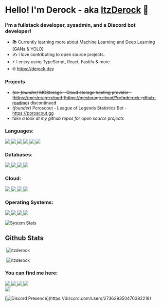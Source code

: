 # Hello! I'm Derock - aka [ItzDerock](https://youtube.com/itzderock) 👋

### I'm a fullstack developer, sysadmin, and a Discord bot developer!
- 📚 Currently learning more about Machine Learning and Deep Learning (GANs & YOLO)
- ✍️ I love contributing to open source projects.
- ⚡ I enjoy using TypeScript, React, Fastify & more.
- 🌐 https://derock.dev

### Projects
- ~~_(co-founder)_ MCStorage - Cloud storage hosting provider - [https://mcstorage.cloud](https://mcstorage.cloud/?ref=derock-github-readme)~~ discontinued 
- _(founder)_ Poroscout - League of Legends Statistics Bot - https://poroscout.gg
- _take a look at my github repos for open source projects_

### Languages:
<a href="https://nodejs.org/" target="_blank"> <img src="https://img.shields.io/badge/Node.js-43853D?style=for-the-badge&logo=node.js&logoColor=white" /> </a>
<a href="https://www.typescriptlang.org/" target="_blank"> <img src="https://img.shields.io/badge/TypeScript-007ACC?style=for-the-badge&logo=typescript&logoColor=white" /> </a>
<a href="https://reactjs.org/" target="_blank"> <img src="https://img.shields.io/badge/React-20232A?style=for-the-badge&logo=react&logoColor=61DAFB" /> </a>
<a href="https://www.javascript.com/" target="_blank"> <img src="https://img.shields.io/badge/JavaScript-323330?style=for-the-badge&logo=javascript&logoColor=F7DF1E"/> </a>
<a href="https://www.python.org/" target="_blank"> <img src="https://img.shields.io/badge/Python-FFD43B?style=for-the-badge&logo=python&logoColor=darkgreen"/> </a>
<a href="https://www.java.com/" target="_blank"> <img src="https://img.shields.io/badge/Java-ED8B00?style=for-the-badge&logo=java&logoColor=white"/> </a>

### Databases:
<a href="https://www.mysql.com/" target="_blank"> <img src="https://img.shields.io/badge/MySQL-00000F?style=for-the-badge&logo=mysql&logoColor=white"/> </a>
<a href="https://www.mongodb.com/" target="_blank"> <img src="https://img.shields.io/badge/MongoDB-white?style=for-the-badge&logo=mongodb&logoColor=4EA94B"/> </a>
<a href="https://www.sqlite.org/index.html" target="_blank"> <img src="https://img.shields.io/badge/SQLite-07405E?style=for-the-badge&logo=sqlite&logoColor=white"/> </a>
<a href="https://www.postgresql.org/" target="_blank"> <img src="https://img.shields.io/badge/PostgreSQL-316192?style=for-the-badge&logo=postgresql&logoColor=white"/> </a>

### Cloud:
<a href="https://www.netlify.com/" target="_blank"> <img src="https://img.shields.io/badge/Netlify-00C7B7?style=for-the-badge&logo=netlify&logoColor=white" /> </a>
<a href="https://www.heroku.com/" target="_blank"> <img src="https://img.shields.io/badge/Heroku-430098?style=for-the-badge&logo=heroku&logoColor=white" /> </a>
<a href="https://aws.amazon.com/" target="_blank"> <img src="https://img.shields.io/badge/Amazon_AWS-232F3E?style=for-the-badge&logo=amazon-aws&logoColor=white" /> </a>
<a href="https://cloud.google.com/" target="_blank"> <img src="https://img.shields.io/badge/Google_Cloud-4285F4?style=for-the-badge&logo=google-cloud&logoColor=white" /> </a>

### Operating Systems:
<a href="https://www.microsoft.com/en-us/windows" target="_blank"> <img src="https://img.shields.io/badge/Windows-0078D6?style=for-the-badge&logo=windows&logoColor=white" /> </a>
<a href="https://ubuntu.com/" target="_blank"> <img src="https://img.shields.io/badge/Ubuntu-E95420?style=for-the-badge&logo=ubuntu&logoColor=white" /> </a>
<a href="https://linuxmint.com/" target="_blank"> <img src="https://img.shields.io/badge/Linux_Mint-87CF3E?style=for-the-badge&logo=linux-mint&logoColor=white" /> </a>
<a href="https://www.alpinelinux.org/" target="_blank"> <img src="https://img.shields.io/badge/Alpine_Linux-0D597F?style=for-the-badge&logo=alpine-linux&logoColor=white" /> </a>

[![System Stats](https://valid.x86.fr/cache/banner/umbq0v-6.png)](https://valid.x86.fr/umbq0v)

## Github Stats
<p>&nbsp;<img align="center" src="https://github-readme-stats-git-masterrstaa-rickstaa.vercel.app/api?username=itzderock&show_icons=true&hide_border=true&bg_color=0d1117&text_color=ffffff&icon_color=ffffff&title_color=ffffff&locale=en" alt="itzderock" /></p
<p>&nbsp;<img align="center" src="https://github-readme-stats-git-masterrstaa-rickstaa.vercel.app/api/top-langs/?username=itzderock&show_icons=true&hide_border=true&bg_color=0d1117&text_color=ffffff&icon_color=ffffff&title_color=ffffff&locale=en" alt="itzderock" /></p>

### You can find me here:
<a href="https://discord.gg/NqqtkS7ekj" target="_blank"> <img src="https://img.shields.io/badge/Discord-7289DA?style=for-the-badge&logo=discord&logoColor=white" /> </a>
<a href="mailto:derock@derock.dev"> <img src="https://img.shields.io/badge/Gmail-D14836?style=for-the-badge&logo=gmail&logoColor=white" /> </a>
<a href="https://youtube.com/ItzDerock" target="_blank"> <img src="https://img.shields.io/badge/YouTube-FF0000?style=for-the-badge&logo=youtube&logoColor=white" /> </a>
<a href="https://twitch.tv/DerockGamer" target="_blank"> <img src="https://img.shields.io/badge/Twitch-9146FF?style=for-the-badge&logo=twitch&logoColor=white" /> </a>
<br/><a href="https://derock.dev" target="_blank"> <img src="https://img.shields.io/website-up-down-green-red/http/monip.org.svg" /> </a>

[![Discord Presence](https://lanyard.cnrad.dev/api/273629350476382218?bg=0d1117&idleMessage=Currently%20not%20doing%20anything!)](https://discord.com/users/273629350476382218)
